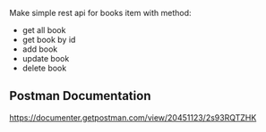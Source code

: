 Make simple rest api for books item with method:
- get all book
- get book by id
- add book
- update book
- delete book

## Postman Documentation
https://documenter.getpostman.com/view/20451123/2s93RQTZHK

